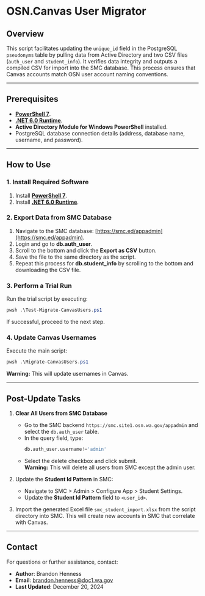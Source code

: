 # OSN.Canvas User Migrator

## Overview
This script facilitates updating the `unique_id` field in the PostgreSQL `pseudonyms` table by pulling data from Active Directory and two CSV files (`auth_user` and `student_info`). It verifies data integrity and outputs a compiled CSV for import into the SMC database. This process ensures that Canvas accounts match OSN user account naming conventions.

---

## Prerequisites
- **[PowerShell 7](https://learn.microsoft.com/en-us/powershell/scripting/install/installing-powershell)**.
- **[.NET 6.0 Runtime](https://dotnet.microsoft.com/en-us/download/dotnet/6.0/runtime)**.
- **Active Directory Module for Windows PowerShell** installed.
- PostgreSQL database connection details (address, database name, username, and password).

---

## How to Use
### 1. Install Required Software
1. Install **[PowerShell 7](https://learn.microsoft.com/en-us/powershell/scripting/install/installing-powershell)**.
2. Install **[.NET 6.0 Runtime](https://dotnet.microsoft.com/en-us/download/dotnet/6.0/runtime)**.

### 2. Export Data from SMC Database
1. Navigate to the SMC database: [https://smc.ed/appadmin](https://smc.ed/appadmin).
2. Login and go to **db.auth_user**.
3. Scroll to the bottom and click the **Export as CSV** button.
4. Save the file to the same directory as the script.
5. Repeat this process for **db.student_info** by scrolling to the bottom and downloading the CSV file.

### 3. Perform a Trial Run
Run the trial script by executing:
```powershell
pwsh .\Test-Migrate-CanvasUsers.ps1
```
If successful, proceed to the next step.

### 4. Update Canvas Usernames
Execute the main script:
```powershell
pwsh .\Migrate-CanvasUsers.ps1
```
**Warning:** This will update usernames in Canvas.

---

## Post-Update Tasks
1. **Clear All Users from SMC Database**  
   - Go to the SMC backend `https://smc.site1.osn.wa.gov/appadmin` and select the `db.auth_user` table.
   - In the query field, type:  
     ```sql
     db.auth_user.username!='admin'
     ```
   - Select the delete checkbox and click submit.  
   **Warning:** This will delete all users from SMC except the admin user.

2. Update the **Student Id Pattern** in SMC:
   - Navigate to SMC > Admin > Configure App > Student Settings.
   - Update the **Student Id Pattern** field to `<user_id>`.
3. Import the generated Excel file `smc_student_import.xlsx` from the script directory into SMC. This will create new accounts in SMC that correlate with Canvas.

---

## Contact
For questions or further assistance, contact:
- **Author**: Brandon Henness
- **Email**: brandon.henness@doc1.wa.gov
- **Last Updated**: December 20, 2024

